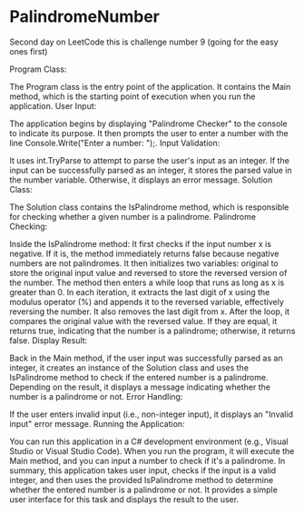 # PalindromeNumber
Second day on LeetCode this is challenge number 9 (going for the easy ones first)

Program Class:

The Program class is the entry point of the application.
It contains the Main method, which is the starting point of execution when you run the application.
User Input:

The application begins by displaying "Palindrome Checker" to the console to indicate its purpose.
It then prompts the user to enter a number with the line Console.Write("Enter a number: ");.
Input Validation:

It uses int.TryParse to attempt to parse the user's input as an integer.
If the input can be successfully parsed as an integer, it stores the parsed value in the number variable. Otherwise, it displays an error message.
Solution Class:

The Solution class contains the IsPalindrome method, which is responsible for checking whether a given number is a palindrome.
Palindrome Checking:

Inside the IsPalindrome method:
It first checks if the input number x is negative. If it is, the method immediately returns false because negative numbers are not palindromes.
It then initializes two variables: original to store the original input value and reversed to store the reversed version of the number.
The method then enters a while loop that runs as long as x is greater than 0. In each iteration, it extracts the last digit of x using the modulus operator (%) and appends it to the reversed variable, effectively reversing the number. It also removes the last digit from x.
After the loop, it compares the original value with the reversed value. If they are equal, it returns true, indicating that the number is a palindrome; otherwise, it returns false.
Display Result:

Back in the Main method, if the user input was successfully parsed as an integer, it creates an instance of the Solution class and uses the IsPalindrome method to check if the entered number is a palindrome.
Depending on the result, it displays a message indicating whether the number is a palindrome or not.
Error Handling:

If the user enters invalid input (i.e., non-integer input), it displays an "Invalid input" error message.
Running the Application:

You can run this application in a C# development environment (e.g., Visual Studio or Visual Studio Code).
When you run the program, it will execute the Main method, and you can input a number to check if it's a palindrome.
In summary, this application takes user input, checks if the input is a valid integer, and then uses the provided IsPalindrome method to determine whether the entered number is a palindrome or not. It provides a simple user interface for this task and displays the result to the user.
